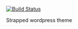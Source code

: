 [![Build Status](https://travis-ci.org/Automattic/_s.svg?branch=master)](https://travis-ci.org/Automattic/_s)

Strapped wordpress theme